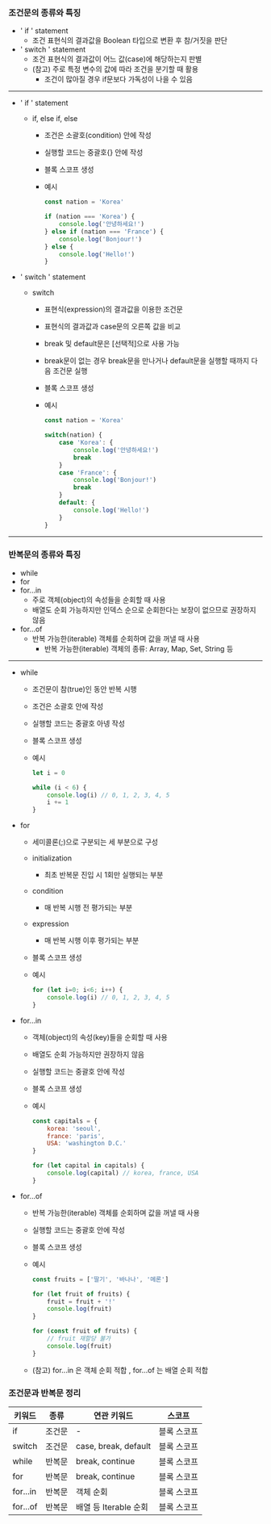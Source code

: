 ### 조건문의 종류와 특징

- ' if ' statement
  - 조건 표현식의 결과값을 Boolean 타입으로 변환 후 참/거짓을 판단
- ' switch ' statement
  - 조건 표현식의 결과값이 어느 값(case)에 해당하는지 판별
  - (참고) 주로 특정 변수의 값에 따라 조건을 분기할 때 활용
    - 조건이 많아질 경우 if문보다 가독성이 나을 수 있음

----

- ' if ' statement

  - if, else if, else

    - 조건은 소괄호(condition) 안에 작성

    - 실행할 코드는 중괄호{} 안에 작성

    - 블록 스코프 생성

    - 예시

      ```javascript
      const nation = 'Korea'
      
      if (nation === 'Korea') {
          console.log('안녕하세요!')
      } else if (nation === 'France') {
          console.log('Bonjour!')
      } else {
          console.log('Hello!')
      }
      ```

- ' switch ' statement

  - switch

    - 표현식(expression)의 결과값을 이용한 조건문

    - 표현식의 결과값과 case문의 오른쪽 값을 비교

    - break 및 default문은 [선택적]으로 사용 가능

    - break문이 없는 경우 break문을 만나거나 default문을 실행할 때까지 다음 조건문 실행

    - 블록 스코프 생성

    - 예시

      ```javascript
      const nation = 'Korea'
      
      switch(nation) {
          case 'Korea': {
              console.log('안녕하세요!')
              break
          }
          case 'France': {
              console.log('Bonjour!')
              break
          }
          default: {
              console.log('Hello!')
          }
      }
      ```

----

### 반복문의 종류와 특징

- while
- for
- for...in
  - 주로 객체(object)의 속성들을 순회할 때 사용
  - 배열도 순회 가능하지만 인덱스 순으로 순회한다는 보장이 없으므로 권장하지 않음
- for...of
  - 반복 가능한(iterable) 객체를 순회하며 값을 꺼낼 때 사용
    - 반복 가능한(iterable) 객체의 종류: Array, Map, Set, String 등

----

- while

  - 조건문이 참(true)인 동안 반복 시행

  - 조건은 소괄호 안에 작성

  - 실행할 코드는 중괄호 아넹 작성

  - 블록 스코프 생성

  - 예시

    ```javascript
    let i = 0
    
    while (i < 6) {
        console.log(i) // 0, 1, 2, 3, 4, 5
        i += 1
    }
    ```

- for

  - 세미콜론(;)으로 구분되는 세 부분으로 구성

  - initialization

    - 최초 반복문 진입 시 1회만 실행되는 부분

  - condition

    - 매 반복 시행 전 평가되는 부분

  - expression

    - 매 반복 시행 이후 평가되는 부분

  - 블록 스코프 생성

  - 예시

    ```javascript
    for (let i=0; i<6; i++) {
        console.log(i) // 0, 1, 2, 3, 4, 5
    }
    ```

- for...in

  - 객체(object)의 속성(key)들을 순회할 때 사용

  - 배열도 순회 가능하지만 권장하지 않음

  - 실행할 코드는 중괄호 안에 작성

  - 블록 스코프 생성

  - 예시

    ```javascript
    const capitals = {
        korea: 'seoul',
        france: 'paris',
        USA: 'washington D.C.'
    }
    
    for (let capital in capitals) {
        console.log(capital) // korea, france, USA
    }
    ```

- for...of

  - 반복 가능한(iterable) 객체를 순회하며 값을 꺼낼 때 사용

  - 실행할 코드는 중괄호 안에  작성

  - 블록 스코프 생성

  - 예시

    ```javascript
    const fruits = ['딸기', '바나나', '메론']
    
    for (let fruit of fruits) {
        fruit = fruit + '!'
        console.log(fruit)
    }
    
    for (const fruit of fruits) {
        // fruit 재할당 불가
        console.log(fruit)
    }
    ```

  - (참고) for...in 은 객체 순회 적합 , for...of 는 배열 순회 적합

### 조건문과 반복문 정리

| 키워드   | 종류   | 연관 키워드           | 스코프      |
| -------- | ------ | --------------------- | ----------- |
| if       | 조건문 | -                     | 블록 스코프 |
| switch   | 조건문 | case, break, default  | 블록 스코프 |
| while    | 반복문 | break, continue       | 블록 스코프 |
| for      | 반복문 | break, continue       | 블록 스코프 |
| for...in | 반복문 | 객체 순회             | 블록 스코프 |
| for...of | 반복문 | 배열 등 Iterable 순회 | 블록 스코프 |
